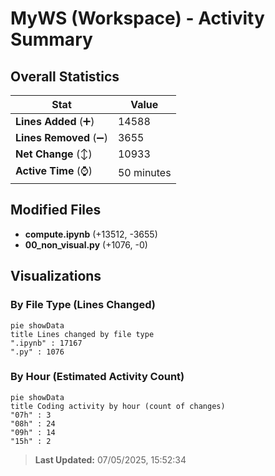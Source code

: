 # MyWS (Workspace) - Activity Summary 

## Overall Statistics

| Stat                   | Value                                                             |
| ---------------------- | ----------------------------------------------------------------- |
| **Lines Added** (➕)   | 14588                                          |
| **Lines Removed** (➖) | 3655                                        |
| **Net Change** (↕)    | 10933                |
| **Active Time** (⌚)   | 50 minutes |


## Modified Files
- **compute.ipynb** (+13512, -3655)
- **00_non_visual.py** (+1076, -0)

## Visualizations

### By File Type (Lines Changed)

```mermaid
pie showData
title Lines changed by file type
".ipynb" : 17167
".py" : 1076
```

### By Hour (Estimated Activity Count)

```mermaid
pie showData
title Coding activity by hour (count of changes)
"07h" : 3
"08h" : 24
"09h" : 14
"15h" : 2
```


> **Last Updated:** 07/05/2025, 15:52:34